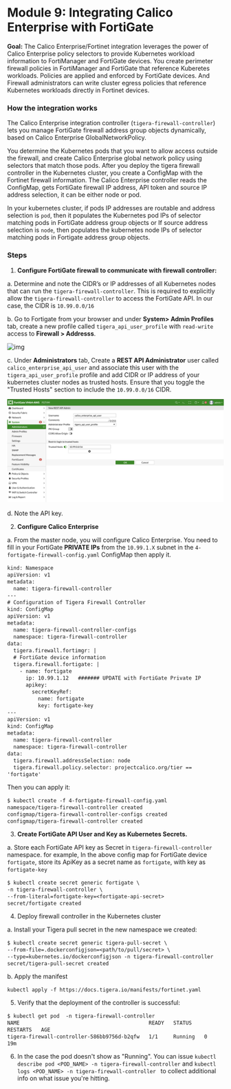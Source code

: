 # Module 9: Integrating Calico Enterprise with FortiGate

**Goal:**  The Calico Enterprise/Fortinet integration leverages the power of Calico Enterprise policy selectors to provide Kubernetes workload information to FortiManager and FortiGate devices. You create perimeter firewall policies in FortiManager and FortiGate that reference Kuberetes workloads. Policies are applied and enforced by FortiGate devices. And Firewall administrators can write cluster egress policies that reference Kubernetes workloads directly in Fortinet devices.

### How the integration works

The Calico Enterprise integration controller (`tigera-firewall-controller`) lets you manage FortiGate firewall address group objects dynamically, based on Calico Enterprise GlobalNetworkPolicy.

You determine the Kubernetes pods that you want to allow access outside the firewall, and create Calico Enterprise global network policy using selectors that match those pods. After you deploy the tigera firewall controller in the Kubernetes cluster, you create a ConfigMap with the Fortinet firewall information. The Calico Enterprise controller reads the ConfigMap, gets FortiGate firewall IP address, API token and source IP address selection, it can be either node or pod.

In your kubernetes cluster, if pods IP addresses are routable and address selection is `pod`, then it populates the Kubernetes pod IPs of selector matching pods in FortiGate address group objects or
If source address selection is `node`, then populates the kubernetes node IPs of selector matching pods in Fortigate address group objects.

### Steps
1. **Configure FortiGate firewall to communicate with firewall controller:**

a. Determine and note the CIDR’s or IP addresses of all Kubernetes nodes that can run the `tigera-firewall-controller`. This is required to explicitly allow the `tigera-firewall-controller` to access the FortiGate API. In our case, the CIDR is `10.99.0.0/16`

b. Go to Fortigate from your browser and under **System> Admin Profiles**  tab, create a new profile called `tigera_api_user_profile` with `read-write` access to **Firewall > Addresss**. 

![img](../img/fortigate-profile.png)

c. Under **Administrators** tab,  Create a **REST API Administrator** user called `calico_enterprise_api_user` and associate this user with the `tigera_api_user_profile` profile and add CIDR or IP address of your kubernetes cluster nodes as trusted hosts. Ensure that you toggle the "Trusted Hosts" section to include the `10.99.0.0/16` CIDR.

![img](../img/fortigate-user.png)

d. Note the API key.

2. **Configure Calico Enterprise**

a. From the master node, you will configure Calico Enterprise. You need to fill in your FortiGate **PRIVATE IPs** from the `10.99.1.X` subnet in the `4-fortigate-firewall-config.yaml` ConfigMap then apply it. 


```
kind: Namespace
apiVersion: v1
metadata:
  name: tigera-firewall-controller
---
# Configuration of Tigera Firewall Controller
kind: ConfigMap
apiVersion: v1
metadata:
  name: tigera-firewall-controller-configs
  namespace: tigera-firewall-controller
data:
  tigera.firewall.fortimgr: |
  # FortiGate device information
  tigera.firewall.fortigate: |
    - name: fortigate
      ip: 10.99.1.12   ####### UPDATE with FortiGate Private IP
      apikey:
        secretKeyRef:
          name: fortigate
          key: fortigate-key
---
apiVersion: v1
kind: ConfigMap
metadata:
  name: tigera-firewall-controller
  namespace: tigera-firewall-controller
data:
  tigera.firewall.addressSelection: node
  tigera.firewall.policy.selector: projectcalico.org/tier == 'fortigate'
```

Then you can apply it:

```
$ kubectl create -f 4-fortigate-firewall-config.yaml
namespace/tigera-firewall-controller created
configmap/tigera-firewall-controller-configs created
configmap/tigera-firewall-controller created
```

3. **Create FortiGate  API User and Key as Kubernetes Secrets.**

a. Store each FortiGate API key as Secret in `tigera-firewall-controller` namespace.
for example, In the above config map for FortiGate device `fortigate`, store its ApiKey as a secret name as `fortigate`, with key as `fortigate-key`

```
$ kubectl create secret generic fortigate \
-n tigera-firewall-controller \
--from-literal=fortigate-key=<fortigate-api-secret>
secret/fortigate created
```

4. Deploy firewall controller in the Kubernetes cluster

a. Install your Tigera pull secret in the new namespace we created:

```
$ kubectl create secret generic tigera-pull-secret \
--from-file=.dockerconfigjson=<path/to/pull/secret> \
--type=kubernetes.io/dockerconfigjson -n tigera-firewall-controller
secret/tigera-pull-secret created
```

b. Apply the manifest

```
kubectl apply -f https://docs.tigera.io/manifests/fortinet.yaml
```

5. Verify that the deployment of the controller is successful:

```
$ kubectl get pod  -n tigera-firewall-controller
NAME                                          READY   STATUS    RESTARTS   AGE
tigera-firewall-controller-586bb9756d-b2qfw   1/1     Running   0          19m
```

6. In the case the pod doesn't show as "Running". You can issue `kubectl describe pod <POD_NAME> -n tigera-firewall-controller` and `kubectl logs <POD_NAME> -n tigera-firewall-controller ` to collect additional info on what issue you're hitting. 


